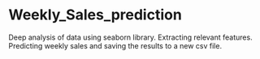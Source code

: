 # Weekly_Sales_prediction
Deep analysis of data using seaborn library.
Extracting relevant features.
Predicting weekly sales and saving the results to a new csv file.
